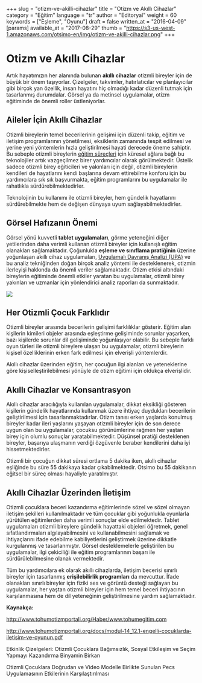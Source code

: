 +++
slug = "otizm-ve-akilli-cihazlar"
title = "Otizm ve Akıllı Cihazlar"
category = "Eğitim"
language = "tr"
author = "Editoryal"
weight = 60
keywords = ["Eşleme", "Oyunu"]
draft = false
written_at = "2016-04-09"
[params]
available_at = "2017-08-29"
thumb = "https://s3-us-west-1.amazonaws.com/otsimo-en/img/otizm-ve-akilli-cihazlar.png"
+++

# Otizm ve Akıllı Cihazlar

Artık hayatımızın her alanında bulunan **akıllı cihazlar** otizmli bireyler için de büyük bir önem taşıyorlar. Çizelgeler, takvimler, hatırlatıcılar ve planlayıcılar gibi birçok yan özellik, insan hayatını hiç olmadığı kadar düzenli tutmak için tasarlanmış durumdalar. Görsel ya da metinsel uygulamalar, otizm eğitiminde de önemli roller üstleniyorlar.

## Aileler İçin Akıllı Cihazlar

Otizmli bireylerin temel becerilerinin gelişimi için düzenli takip, eğitim ve iletişim programlarının yönetilmesi, eksiklerin zamanında tespit edilmesi ve yerine yeni yöntemlerin hızla geliştirilmesi hayati derecede öneme sahiptir. Bu sebeple otizmli bireylerin [eğitim süreçleri](/ulkemizde-otizm-egitimi-ve-kaynastirma-calismalari/) için küresel ağlara bağlı bu teknolojiler artık vazgeçilmez birer yardımcılar olarak görülmektedir. Üstelik sadece otizmli birey eğiticileri ve yakınları için değil, otizmli bireylerin kendileri de hayatlarını kendi başlarına devam ettirebilme konforu için bu yardımcılara sık sık başvurmakta, eğitim programlarını bu uygulamalar ile rahatlıkla sürdürebilmektedirler.

Teknolojinin bu kullanımı ile otizmli bireyler, hem gündelik hayatlarını sürdürebilmekte hem de değişen dünyaya uyum sağlayabilmektedirler.

## Görsel Hafızanın Önemi

Görsel yönü kuvvetli **tablet uygulamaları**, görme yeteneğini diğer yetilerinden daha verimli kullanan otizmli bireyler için kullanışlı eğitim olanakları sağlamaktadır. Çoğunlukla **eşleme ve sınıflama pratiğinin** üzerine yoğunlaşan akıllı cihaz uygulamaları, [Uygulamalı Davranış Analizi (UPA)](/uygulamalidavranisanalizi/) ve bu analiz tekniğinden doğan birçok analiz yöntemi ile desteklenerek, otizmin ilerleyişi hakkında da önemli veriler sağlamaktadır. Otizm etkisi altındaki bireylerin eğitiminde önemli etkiler yaratan bu uygulamalar, otizmli birey yakınları ve uzmanlar için yönlendirici analiz raporları da sunmaktadır.

![](https://s3-us-west-1.amazonaws.com/otsimo-en/img/blog_ici/tablet.jpg)

## Her Otizmli Çocuk Farklıdır

Otizmli bireyler arasında becerilerin gelişimi farklılıklar gösterir. Eğitim alan kişilerin kimileri objeler arasında eşleştirme gelişiminde sorunlar yaşarken, bazı kişilerde sorunlar dil gelişiminde yoğunlaşıyor olabilir. Bu sebeple farklı oyun türleri ile otizmli bireylere ulaşan bu uygulamalar, otizmli bireylerin kişisel özelliklerinin erken fark edilmesi için elverişli yöntemlerdir.

Akıllı cihazlar üzerinden eğitim, her çocuğun ilgi alanları ve yeteneklerine göre kişiselleştirilebilmesi yönüyle de otizm eğitimi için oldukça elverişlidir.

## Akıllı Cihazlar ve Konsantrasyon

Akıllı cihazlar aracılığıyla kullanılan uygulamalar, dikkat eksikliği gösteren kişilerin gündelik hayatlarında kullanmak üzere ihtiyaç duydukları becerilerin geliştirilmesi için tasarlanmaktadırlar. Otizm tanısı erken yaşlarda konulmuş bireyler kadar ileri yaşlarını yaşayan otizmli bireyler için de son derece uygun olan bu uygulamalar, çocuksu görünümlerine rağmen her yaştan birey için olumlu sonuçlar yaratabilmektedir. Düşünsel pratiği desteklenen bireyler, başarıya ulaşmanın verdiği özgüvenle beraber kendilerini daha iyi hissetmektedirler.

Otizmli bir çocuğun dikkat süresi ortlama 5 dakika iken, akıllı cihazlar eşliğinde bu süre 55 dakikaya kadar çıkabilmektedir. Otsimo bu 55 dakikanın eğitsel bir süreç olması hayaliyle yaratılmıştır.

## Akıllı Cihazlar Üzerinden İletişim

Otizmli çocuklara beceri kazandırma eğitimlerinde sözel ve sözel olmayan iletişim şekilleri kullanılmaktadır ve tüm çocuklar gibi yoğunlukla oyunlarla yürütülen eğitimlerden daha verimli sonuçlar elde edilmektedir. Tablet uygulamaları otizmli bireylere gündelik hayattaki objeleri öğretmek, genel sıfatlandırmaları algılayabilmesini ve kullanabilmesini sağlamak ve ihtiyaçlarını ifade edebilme kabiliyetlerini geliştirmek üzerine dikkatle kurgulanmış ve tasarlanmıştır. Görsel desteklemelerle geliştirilen bu uygulamalar, ilgi çekiciliği ile eğitim programlarının başarı ile sürdürülebilmesine olanak vermektedir.

Tüm bu yardımcılara ek olarak akıllı cihazlarda, iletişim becerisi sınırlı bireyler için tasarlanmış **erişilebilirlik programları** da mevcuttur. İfade olanakları sınırlı bireyler için fiziki ses ve görüntü desteği sağlayan bu uygulamalar, her yaştan otizmli bireyler için hem temel beceri ihtiyacının karşılanmasına hem de dil yeteneğinin geliştirilmesine yardım sağlamaktadır.

**Kaynakça:**

http://www.tohumotizmportali.org/Haber/www.tohumegitim.com

http://www.tohumotizmportali.org/docs/modul-14_12.1-engelli-cocuklarda-iletisim-ve-oyunun.pdf

Etkinlik Çizelgeleri: Otizmli Çocuklara Bağımsızlık, Sosyal Etkileşim ve Seçim Yapmayı Kazandırma Binyamin Birkan

Otizmli Çocuklara Doğrudan ve Video Modelle Birlikte Sunulan Pecs Uygulamasının Etkilerinin Karşılaştırılması
